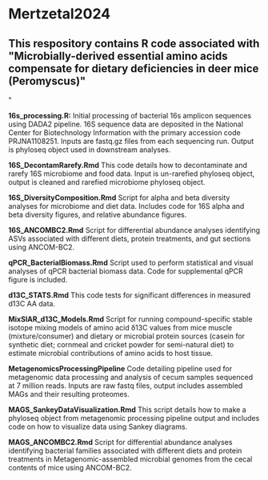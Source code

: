 # Mertzetal2024
## This respository contains R code associated with "Microbially-derived essential amino acids compensate for dietary deficiencies in deer mice (Peromyscus)"
"

**16s_processing.R:** Initial processing of bacterial 16s amplicon sequences using DADA2 pipeline. 16S sequence data are deposited in the National Center for Biotechnology Information with the primary accession code PRJNA1108251. Inputs are fastq.gz files from each sequencing run. Output is phyloseq object used in downstream analyses.

**16S_DecontamRarefy.Rmd** This code details how to decontaminate and rarefy 16S microbiome and food data. Input is un-rarefied phyloseq object, output is cleaned and rarefied microbiome phyloseq object.

**16S_DiversityComposition.Rmd** Script for alpha and beta diversity analyses for microbiome and diet data. Includes code for 16S alpha and beta diversity figures, and relative abundance figures.

**16S_ANCOMBC2.Rmd** Script for differential abundance analyses identifying ASVs associated with different diets, protein treatments, and gut sections using ANCOM-BC2.

**qPCR_BacterialBiomass.Rmd** Script used to perform statistical and visual analyses of qPCR bacterial biomass data. Code for supplemental qPCR figure is included.

**d13C_STATS.Rmd** This code tests for significant differences in measured d13C AA data. 

**MixSIAR_d13C_Models.Rmd** Script for running compound-specific stable isotope mixing models of amino acid δ13C values from mice muscle (mixture/consumer) and dietary or microbial protein sources (casein for synthetic diet; cornmeal and cricket powder for semi-natural diet) to estimate microbial contributions of amino acids to host tissue.

**MetagenomicsProcessingPipeline** Code detailing pipeline used for metagenomic data processing and analysis of cecum samples sequenced at 7 million reads. Inputs are raw fastq files, output includes assembled MAGs and their resulting proteomes.

**MAGS_SankeyDataVisualization.Rmd** This script details how to make a phyloseq object from metagenomic processing pipeline output and includes code on how to visualize data using Sankey diagrams.

**MAGS_ANCOMBC2.Rmd** Script for differential abundance analyses identifying bacterial families associated with different diets and protein treatments in Metagenomic-assembled microbial genomes from the cecal contents of mice using ANCOM-BC2.
